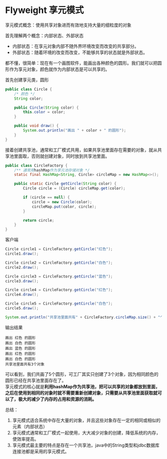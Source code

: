 # Flyweight 享元模式

享元模式概念：使用共享对象进而有效地支持大量的细粒度的对象

首先理解两个概念：内部状态、外部状态

* 内部状态：在享元对象内部不随外界环境改变而改变的共享部分。
* 外部状态：随着环境的改变而改变，不能够共享的状态就是外部状态。

都不懂，很简单：现在有一个画图软件，能画出各种颜色的圆形。我们就可以把圆形作为享元对象，颜色就作为内部状态是可以共享的。

首先创建享元类，圆形

```java
public class Circle {
    /* 颜色 */
    String color;

    public Circle(String color) {
        this.color = color;
    }

    public void draw() {
        System.out.println("画出 " + color + " 的圆形");
    }
}
```

接着创建共享池，通常和工厂模式共用，如果共享池里面存在需要的对象，就从共享池里面取，否则就创建对象，同时放到共享池里面。

```java
public class CircleFactory {
    /** 通常用hashMap作为享元池存储对象 */
    static final HashMap<String, Circle> circleMap = new HashMap<>();

    public static Circle getCircle(String color) {
        Circle circle = (Circle) circleMap.get(color);

        if (circle == null) {
            circle = new Circle(color);
            circleMap.put(color, circle);
        }

        return circle;
    }
}
```

客户端

```java
Circle circle1 = CircleFactory.getCircle("红色");
circle1.draw();

Circle circle2 = CircleFactory.getCircle("白色");
circle2.draw();

Circle circle3 = CircleFactory.getCircle("蓝色");
circle3.draw();

Circle circle4 = CircleFactory.getCircle("红色");
circle4.draw();

Circle circle5 = CircleFactory.getCircle("白色");
circle5.draw();

System.out.println("共享池里面共有" + CircleFactory.circleMap.size() + "个对象");
```

输出结果

```text
画出 红色 的圆形
画出 白色 的圆形
画出 蓝色 的圆形
画出 红色 的圆形
画出 白色 的圆形
共享池里面共有3个对象
```

可以看到，我们共画了5个圆形，可工厂其实只创建了3个对象，因为相同颜色的圆形已经在共享池里面存在了。   
享元模式的核心就是**利用hashMap作为共享池，把可以共享的对象都放到里面，之后在使用到相同的对象时就不需要重新创建对象，只需要从共享池里面获取就可以了，极大的减少了内存的占用和资源的消耗。**

总结：   
1. 享元模式适合系统中存在大量的对象，并且这些对象存在一定的相同或相似的元素（内部状态）   
2. 享元模式通常和工厂模式一起使用，大大减少对象的创建，降低系统的内存，使效率提高。   
3. 享元模式最主要的特点是存在一个共享池，java中的String类型和jdbc数据库连接池都是采用的享元模式。

